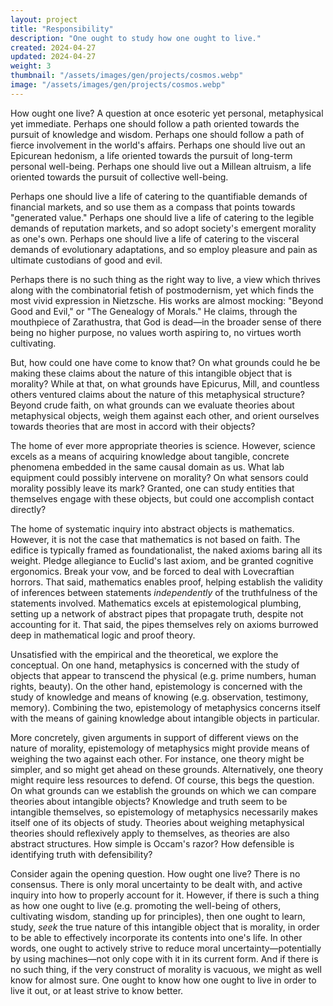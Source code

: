 ```yaml
---
layout: project
title: "Responsibility"
description: "One ought to study how one ought to live."
created: 2024-04-27
updated: 2024-04-27
weight: 3
thumbnail: "/assets/images/gen/projects/cosmos.webp"
image: "/assets/images/gen/projects/cosmos.webp"
---
```


How ought one live? A question at once esoteric yet personal, metaphysical yet immediate. Perhaps one should follow a path oriented towards the pursuit of knowledge and wisdom. Perhaps one should follow a path of fierce involvement in the world's affairs. Perhaps one should live out an Epicurean hedonism, a life oriented towards the pursuit of long-term personal well-being. Perhaps one should live out a Millean altruism, a life oriented towards the pursuit of collective well-being.

Perhaps one should live a life of catering to the quantifiable demands of financial markets, and so use them as a compass that points towards "generated value." Perhaps one should live a life of catering to the legible demands of reputation markets, and so adopt society's emergent morality as one's own. Perhaps one should live a life of catering to the visceral demands of evolutionary adaptations, and so employ pleasure and pain as ultimate custodians of good and evil.

Perhaps there is no such thing as the right way to live, a view which thrives along with the combinatorial fetish of postmodernism, yet which finds the most vivid expression in Nietzsche. His works are almost mocking: "Beyond Good and Evil," or "The Genealogy of Morals." He claims, through the mouthpiece of Zarathustra, that God is dead—in the broader sense of there being no higher purpose, no values worth aspiring to, no virtues worth cultivating.

But, how could one have come to know that? On what grounds could he be making these claims about the nature of this intangible object that is morality? While at that, on what grounds have Epicurus, Mill, and countless others ventured claims about the nature of this metaphysical structure? Beyond crude faith, on what grounds can we evaluate theories about metaphysical objects, weigh them against each other, and orient ourselves towards theories that are most in accord with their objects?

The home of ever more appropriate theories is science. However, science excels as a means of acquiring knowledge about tangible, concrete phenomena embedded in the same causal domain as us. What lab equipment could possibly intervene on morality? On what sensors could morality possibly leave its mark? Granted, one can study entities that themselves engage with these objects, but could one accomplish contact directly?

The home of systematic inquiry into abstract objects is mathematics. However, it is not the case that mathematics is not based on faith. The edifice is typically framed as foundationalist, the naked axioms baring all its weight. Pledge allegiance to Euclid's last axiom, and be granted cognitive ergonomics. Break your vow, and be forced to deal with Lovecraftian horrors. That said, mathematics enables proof, helping establish the validity of inferences between statements _independently_ of the truthfulness of the statements involved. Mathematics excels at epistemological plumbing, setting up a network of abstract pipes that propagate truth, despite not accounting for it. That said, the pipes themselves rely on axioms burrowed deep in mathematical logic and proof theory.

Unsatisfied with the empirical and the theoretical, we explore the conceptual. On one hand, metaphysics is concerned with the study of objects that appear to transcend the physical (e.g. prime numbers, human rights, beauty). On the other hand, epistemology is concerned with the study of knowledge and means of knowing (e.g. observation, testimony, memory). Combining the two, epistemology of metaphysics concerns itself with the means of gaining knowledge about intangible objects in particular.

More concretely, given arguments in support of different views on the nature of morality, epistemology of metaphysics might provide means of weighing the two against each other. For instance, one theory might be simpler, and so might get ahead on these grounds. Alternatively, one theory might require less resources to defend. Of course, this begs the question. On what grounds can we establish the grounds on which we can compare theories about intangible objects? Knowledge and truth seem to be intangible themselves, so epistemology of metaphysics necessarily makes itself one of its objects of study. Theories about weighing metaphysical theories should reflexively apply to themselves, as theories are also abstract structures. How simple is Occam's razor? How defensible is identifying truth with defensibility?

Consider again the opening question. How ought one live? There is no consensus. There is only moral uncertainty to be dealt with, and active inquiry into how to properly account for it. However, if there is such a thing as how one ought to live (e.g. promoting the well-being of others, cultivating wisdom, standing up for principles), then one ought to learn, study, _seek_ the true nature of this intangible object that is morality, in order to be able to effectively incorporate its contents into one's life. In other words, one ought to actively strive to reduce moral uncertainty—potentially by using machines—not only cope with it in its current form. And if there is no such thing, if the very construct of morality is vacuous, we might as well know for almost sure. One ought to know how one ought to live in order to live it out, or at least strive to know better.
